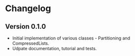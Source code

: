 # Changelog

## Version 0.1.0

- Initial implementation of various classes - Partitioning and CompressedLists.
- Udpate documentation, tutorial and tests.
